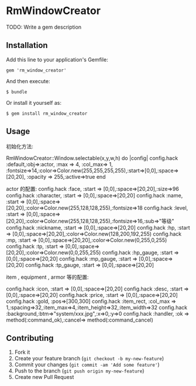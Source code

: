# RmWindowCreator

TODO: Write a gem description

## Installation

Add this line to your application's Gemfile:

    gem 'rm_window_creator'

And then execute:

    $ bundle

Or install it yourself as:

    $ gem install rm_window_creator

## Usage

初始化方法:

RmWindowCreator::Window.selectable(x,y,w,h) do |config|
config.hack         :default,:obj=>:actor, :max => 4, :col_max=> 1,
                    :fontsize=>14,:color=>Color.new(255,255,255,255),:start=>[0,0],:space=>[20,20],
                    :opacity => 255,:active=>true
end

actor 的配置:
config.hack         :face,      :start => [0,0],:space=>[20,20],:size=>96
config.hack         :character, :start => [0,0],:space=>[20,20]
config.hack         :name,      :start => [0,0],:space=>[20,20],:color=>Color.new(255,128,128,255),:fontsize=>18
config.hack         :level,     :start => [0,0],:space=>[20,20],:color=>Color.new(255,128,128,255),:fontsize=>16,:sub=>"等级"
config.hack         :nickname,  :start => [0,0],:space=>[20,20]
config.hack         :hp,        :start => [0,0],:space=>[20,20],:color=>Color.new(128,200,192,255)
config.hack         :mp,        :start => [0,0],:space=>[20,20],:color=>Color.new(0,255,0,255)
config.hack         :tp,        :start => [0,0],:space=>[20,20],:color=>Color.new(0,0,255,255)
config.hack         :hp_gauge,  :start => [0,0],:space=>[20,20]
config.hack         :mp_gauge,  :start => [0,0],:space=>[20,20]
config.hack         :tp_gauge,  :start => [0,0],:space=>[20,20]

item , equipment , armor 等的配置:

config.hack         :icon,      :start => [0,0],:space=>[20,20]
config.hack         :desc,      :start => [0,0],:space=>[20,20]
config.hack         :price,     :start => [0,0],:space=>[20,20]
config.hack         :gold,      :pos=>[300,300]
config.hack         :item_rect, :col_max => 1,:spacing=>32,:item_max=>4,:item_height=>32,:item_width=>32
config.hack         :background,:btm=>"system/xxx.jpg",:x=>0,:y=>0
config.hack         :handler,   :ok => method(:command_ok),:cancel=> method(:command_cancel)

 
## Contributing

1. Fork it
2. Create your feature branch (`git checkout -b my-new-feature`)
3. Commit your changes (`git commit -am 'Add some feature'`)
4. Push to the branch (`git push origin my-new-feature`)
5. Create new Pull Request
